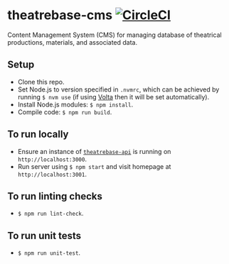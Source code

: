 # theatrebase-cms [![CircleCI](https://circleci.com/gh/andygout/theatrebase-cms/tree/main.svg?style=svg)](https://circleci.com/gh/andygout/theatrebase-cms/tree/main)

Content Management System (CMS) for managing database of theatrical productions, materials, and associated data.

## Setup
- Clone this repo.
- Set Node.js to version specified in `.nvmrc`, which can be achieved by running `$ nvm use` (if using [Volta](https://docs.volta.sh/guide/getting-started) then it will be set automatically).
- Install Node.js modules: `$ npm install`.
- Compile code: `$ npm run build`.

## To run locally
- Ensure an instance of [`theatrebase-api`](https://github.com/andygout/theatrebase-api) is running on `http://localhost:3000`.
- Run server using `$ npm start` and visit homepage at `http://localhost:3001`.

## To run linting checks
- `$ npm run lint-check`.

## To run unit tests
- `$ npm run unit-test`.
